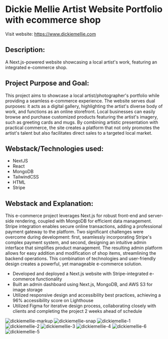 <h1>Dickie Mellie Artist Website Portfolio with ecommerce shop</h1>

Visit website: https://www.dickiemellie.com

<h2>Description:</h2>
A Next.js-powered website showcasing a local artist's work, featuring an integrated e-commerce shop.

<h2>Project Purpose and Goal:</h2>
This project aims to showcase a local artist/photographer's portfolio while providing a seamless e-commerce experience. The website serves dual purposes: it acts as a digital gallery, highlighting the artist's diverse body of work, and functions as an online storefront. Local businesses can easily browse and purchase customized products featuring the artist's imagery, such as greeting cards and mugs. By combining artistic presentation with practical commerce, the site creates a platform that not only promotes the artist's talent but also facilitates direct sales to a targeted local market.

<h2>Webstack/Technologies used:</h2>
<ul>
  <li>NextJS</li>
  <li>React</li>
  <li>MongoDB</li>
  <li>TailwindCSS</li>
  <li>HTML</li>
  <li>Stripe</li>
</ul>

<h2>Webstack and Explanation:</h2>
This e-commerce project leverages Next.js for robust front-end and server-side rendering, coupled with MongoDB for efficient data management. Stripe integration enables secure online transactions, adding a professional payment gateway to the platform. Two significant challenges were overcome during development: first, seamlessly incorporating Stripe's complex payment system, and second, designing an intuitive admin interface that simplifies product management. The resulting admin platform allows for easy addition and modification of shop items, streamlining the backend operations. This combination of technologies and user-friendly design creates a powerful, yet manageable e-commerce solution.

<ul>
<li>Developed and deployed a Next.js website with Stripe-integrated e-commerce functionality</li>
<li>Built an admin dashboard using Next.js, MongoDB, and AWS S3 for image storage</li>
<li>Utilized responsive design and accessibility best practices, achieving a 96% accessibility score on Lighthouse</li>
<li>Utilized Figma for iterative design process, collaborating closely with clients and completing the project 2 weeks ahead of schedule</li>
</ul>
<p></p>

![dickiemellie-markup](https://github.com/thecodingrunner/ecommerce-front-tailwind/assets/22331070/98230c22-cef6-45f4-8587-2cc4f6d8d475)
![dickiemellie-snap](https://github.com/thecodingrunner/ecommerce-front-tailwind/assets/22331070/44b9f543-4071-4839-b4b8-fbdcf14ae616)
![dickiemellie-1](https://github.com/thecodingrunner/ecommerce-front-tailwind/assets/22331070/0adc93ea-694b-4db7-a3b6-18ee37f97d1d)
![dickiemellie-2](https://github.com/thecodingrunner/ecommerce-front-tailwind/assets/22331070/b008233e-8efa-419b-bc85-5409353177a1)
![dickiemellie-3](https://github.com/thecodingrunner/ecommerce-front-tailwind/assets/22331070/554ff0c8-c419-4665-8221-689e1f55cc90)
![dickiemellie-4](https://github.com/thecodingrunner/ecommerce-front-tailwind/assets/22331070/8764cbb2-865c-4072-a2c0-3d5332130183)
![dickiemellie-6](https://github.com/thecodingrunner/ecommerce-front-tailwind/assets/22331070/f7f7b012-60c1-43a9-a1ce-7f72b0286560)
![dickiemellie-5](https://github.com/thecodingrunner/ecommerce-front-tailwind/assets/22331070/22c5e956-8258-461b-aeb5-e60879ec7414)
